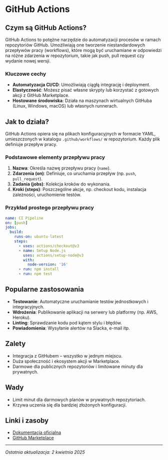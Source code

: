 # GitHub Actions

## Czym są GitHub Actions?
GitHub Actions to potężne narzędzie do automatyzacji procesów w ramach repozytoriów GitHub. Umożliwiają one tworzenie niestandardowych przepływów pracy (workflows), które mogą być uruchamiane w odpowiedzi na różne zdarzenia w repozytorium, takie jak push, pull request czy wydanie nowej wersji.

### Kluczowe cechy
- **Automatyzacja CI/CD**: Umożliwiają ciągłą integrację i deployment.
- **Elastyczność**: Możesz pisać własne skrypty lub korzystać z gotowych akcji z GitHub Marketplace.
- **Hostowane środowiska**: Działa na maszynach wirtualnych GitHuba (Linux, Windows, macOS) lub własnych runnerach.

## Jak to działa?
GitHub Actions opiera się na plikach konfiguracyjnych w formacie YAML, umieszczonych w katalogu `.github/workflows/` w repozytorium. Każdy plik definiuje przepływ pracy.

### Podstawowe elementy przepływu pracy
1. **Nazwa**: Określa nazwę przepływu pracy (`name`).
2. **Zdarzenia (on)**: Definiuje, co uruchamia przepływ (np. `push`, `pull_request`).
3. **Zadania (jobs)**: Kolekcja kroków do wykonania.
4. **Kroki (steps)**: Poszczególne akcje, np. checkout kodu, instalacja zależności, uruchomienie testów.

### Przykład prostego przepływu pracy
```yaml
name: CI Pipeline
on: [push]
jobs:
  build:
    runs-on: ubuntu-latest
    steps:
      - uses: actions/checkout@v3
      - name: Setup Node.js
        uses: actions/setup-node@v3
        with:
          node-version: '16'
      - run: npm install
      - run: npm test
```

## Popularne zastosowania
- **Testowanie**: Automatyczne uruchamianie testów jednostkowych i integracyjnych.
- **Wdrożenia**: Publikowanie aplikacji na serwery lub platformy (np. AWS, Heroku).
- **Linting**: Sprawdzanie kodu pod kątem stylu i błędów.
- **Powiadomienia**: Wysyłanie alertów na Slacka, e-mail itp.

## Zalety
- Integracja z GitHubem – wszystko w jednym miejscu.
- Duża społeczność i ekosystem akcji w Marketplace.
- Darmowe dla publicznych repozytoriów i limitowane minuty dla prywatnych.

## Wady
- Limit minut dla darmowych planów w prywatnych repozytoriach.
- Krzywa uczenia się dla bardziej złożonych konfiguracji.

## Linki i zasoby
- [Dokumentacja oficjalna](https://docs.github.com/en/actions)
- [GitHub Marketplace](https://github.com/marketplace?type=actions)

---
*Ostatnia aktualizacja: 2 kwietnia 2025*